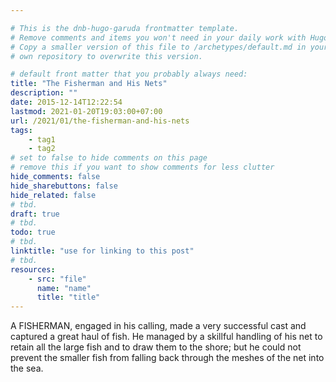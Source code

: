 ```yaml
---

# This is the dnb-hugo-garuda frontmatter template. 
# Remove comments and items you won't need in your daily work with Hugo.
# Copy a smaller version of this file to /archetypes/default.md in your
# own repository to overwrite this version.

# default front matter that you probably always need:
title: "The Fisherman and His Nets"
description: ""
date: 2015-12-14T12:22:54
lastmod: 2021-01-20T19:03:00+07:00
url: /2021/01/the-fisherman-and-his-nets
tags:
    - tag1
    - tag2
# set to false to hide comments on this page
# remove this if you want to show comments for less clutter
hide_comments: false
hide_sharebuttons: false
hide_related: false
# tbd.
draft: true
# tbd.
todo: true
# tbd.
linktitle: "use for linking to this post"
# tbd.
resources:
    - src: "file"
      name: "name"
      title: "title"
---
```

A FISHERMAN, engaged in his calling, made a very successful cast and captured a great haul of fish. He managed by a skillful handling of his net to retain all the large fish and to draw them to the shore; but he could not prevent the smaller fish from falling back through the meshes of the net into the sea.
